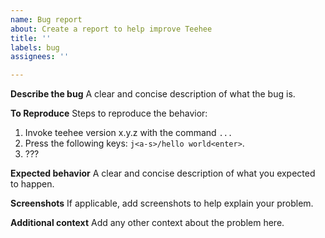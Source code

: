 ```yaml
---
name: Bug report
about: Create a report to help improve Teehee
title: ''
labels: bug
assignees: ''

---
```


**Describe the bug**
A clear and concise description of what the bug is.

**To Reproduce**
Steps to reproduce the behavior:
1. Invoke teehee version x.y.z with the command `...`
2. Press the following keys: `j<a-s>/hello world<enter>`.
3. ???

**Expected behavior**
A clear and concise description of what you expected to happen.

**Screenshots**
If applicable, add screenshots to help explain your problem.

**Additional context**
Add any other context about the problem here.
